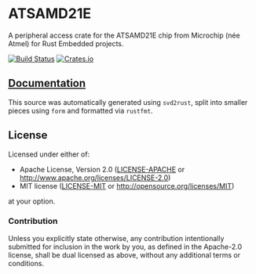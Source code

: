 # ATSAMD21E

A peripheral access crate for the ATSAMD21E chip from Microchip (née Atmel) for Rust Embedded projects.

[![Build Status](https://travis-ci.org/atsamd-rs/atsamd.svg?branch=master)](https://travis-ci.org/atsamd-rs/atsamd)
[![Crates.io](https://img.shields.io/crates/v/atsamd21e.svg)](https://crates.io/crates/atsamd21e)

## [Documentation](https://docs.rs/atsamd21e)

This source was automatically generated using `svd2rust`, split into smaller pieces using `form` and formatted via  `rustfmt`.

## License

Licensed under either of:

- Apache License, Version 2.0 ([LICENSE-APACHE](https://github.com/atsamd-rs/atsamd/blob/master/LICENSE-APACHE) or
  http://www.apache.org/licenses/LICENSE-2.0)
- MIT license ([LICENSE-MIT](https://github.com/atsamd-rs/atsamd/blob/master/LICENSE-MIT) or http://opensource.org/licenses/MIT)

at your option.

### Contribution

Unless you explicitly state otherwise, any contribution intentionally submitted
for inclusion in the work by you, as defined in the Apache-2.0 license, shall
be dual licensed as above, without any additional terms or conditions.
